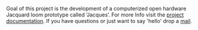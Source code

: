 Goal of this project is the development of a computerized open hardware Jacquard loom prototype called ‘Jacques’. For more Info visit the [project documentation](https://festwertspeicher.github.io/jacques-loom/). If you have questions or just want to say 'hello' drop a [mail](mailto:hello-world@read-only-memory.com?subject=[GitHub]%20Jacques%20Project).
